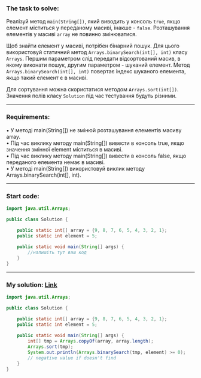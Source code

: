 ### **The task to solve:**  

Реалізуй метод `main(String[])`, який виводить у консоль `true`, якщо елемент міститься у переданому масиві, інакше - `false`.
Розташування елементів у масиві `array` не повинно змінюватися.

Щоб знайти елемент у масиві, потрібен бінарний пошук. Для цього використовуй статичний метод `Arrays.binarySearch(int[], int)` класу `Arrays`. Першим параметром слід передати відсортований масив, в якому виконати пошук, другим параметром - шуканий елемент. Метод `Arrays.binarySearch(int[], int)` повертає індекс шуканого елемента, якщо такий елемент є в масиві.

Для сортування можна скористатися методом `Arrays.sort(int[])`.
Значення полів класу `Solution` під час тестування будуть різними.

---

### **Requirements:**  

• У методі main(String[]) не змінюй розташування елементів масиву array.  
• Під час виклику методу main(String[]) вивести в консоль true, якщо значення змінної element міститься в масиві.  
• Під час виклику методу main(String[]) вивести в консоль false, якщо переданого елемента немає в масиві.  
• У методі main(String[]) використовуй виклик методу Arrays.binarySearch(int[], int).

---

### **Start code:**  

```java
import java.util.Arrays;

public class Solution {

    public static int[] array = {9, 8, 7, 6, 5, 4, 3, 2, 1};
    public static int element = 5;
                          
    public static void main(String[] args) {
        //напишіть тут ваш код
    }
}
```

---

### **My solution: [Link](./src/Solution.java)**  

```java
import java.util.Arrays;

public class Solution {

    public static int[] array = {9, 8, 7, 6, 5, 4, 3, 2, 1};
    public static int element = 5;
                          
    public static void main(String[] args) {
        int[] tmp = Arrays.copyOf(array, array.length);
        Arrays.sort(tmp);
        System.out.println(Arrays.binarySearch(tmp, element) >= 0);
        // negative value if doesn't find
    }
}
```
